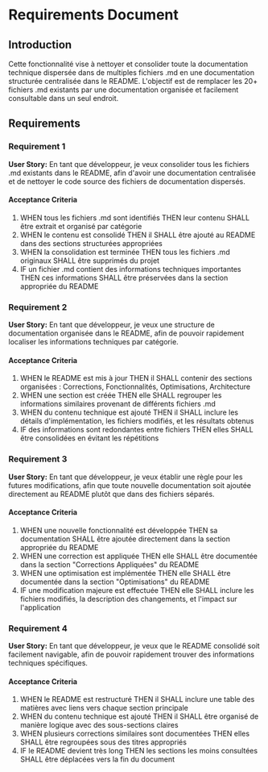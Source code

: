 # Requirements Document

## Introduction

Cette fonctionnalité vise à nettoyer et consolider toute la documentation technique dispersée dans de multiples fichiers .md en une documentation structurée centralisée dans le README. L'objectif est de remplacer les 20+ fichiers .md existants par une documentation organisée et facilement consultable dans un seul endroit.

## Requirements

### Requirement 1

**User Story:** En tant que développeur, je veux consolider tous les fichiers .md existants dans le README, afin d'avoir une documentation centralisée et de nettoyer le code source des fichiers de documentation dispersés.

#### Acceptance Criteria

1. WHEN tous les fichiers .md sont identifiés THEN leur contenu SHALL être extrait et organisé par catégorie
2. WHEN le contenu est consolidé THEN il SHALL être ajouté au README dans des sections structurées appropriées
3. WHEN la consolidation est terminée THEN tous les fichiers .md originaux SHALL être supprimés du projet
4. IF un fichier .md contient des informations techniques importantes THEN ces informations SHALL être préservées dans la section appropriée du README

### Requirement 2

**User Story:** En tant que développeur, je veux une structure de documentation organisée dans le README, afin de pouvoir rapidement localiser les informations techniques par catégorie.

#### Acceptance Criteria

1. WHEN le README est mis à jour THEN il SHALL contenir des sections organisées : Corrections, Fonctionnalités, Optimisations, Architecture
2. WHEN une section est créée THEN elle SHALL regrouper les informations similaires provenant de différents fichiers .md
3. WHEN du contenu technique est ajouté THEN il SHALL inclure les détails d'implémentation, les fichiers modifiés, et les résultats obtenus
4. IF des informations sont redondantes entre fichiers THEN elles SHALL être consolidées en évitant les répétitions

### Requirement 3

**User Story:** En tant que développeur, je veux établir une règle pour les futures modifications, afin que toute nouvelle documentation soit ajoutée directement au README plutôt que dans des fichiers séparés.

#### Acceptance Criteria

1. WHEN une nouvelle fonctionnalité est développée THEN sa documentation SHALL être ajoutée directement dans la section appropriée du README
2. WHEN une correction est appliquée THEN elle SHALL être documentée dans la section "Corrections Appliquées" du README
3. WHEN une optimisation est implémentée THEN elle SHALL être documentée dans la section "Optimisations" du README
4. IF une modification majeure est effectuée THEN elle SHALL inclure les fichiers modifiés, la description des changements, et l'impact sur l'application

### Requirement 4

**User Story:** En tant que développeur, je veux que le README consolidé soit facilement navigable, afin de pouvoir rapidement trouver des informations techniques spécifiques.

#### Acceptance Criteria

1. WHEN le README est restructuré THEN il SHALL inclure une table des matières avec liens vers chaque section principale
2. WHEN du contenu technique est ajouté THEN il SHALL être organisé de manière logique avec des sous-sections claires
3. WHEN plusieurs corrections similaires sont documentées THEN elles SHALL être regroupées sous des titres appropriés
4. IF le README devient très long THEN les sections les moins consultées SHALL être déplacées vers la fin du document